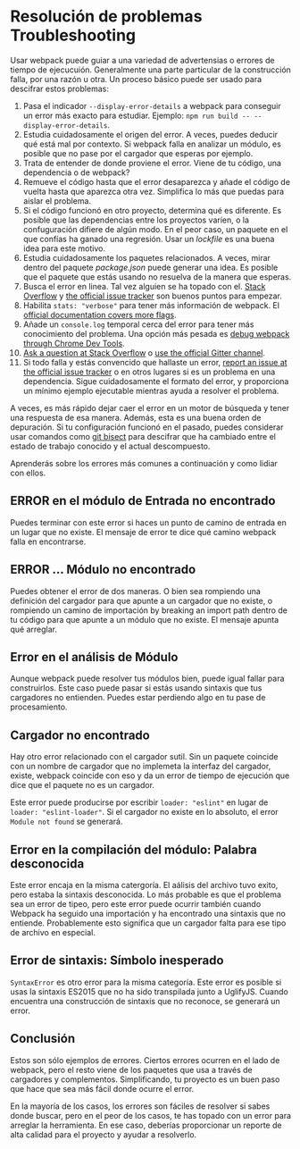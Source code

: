 # Resolución de problemas Troubleshooting

Usar webpack puede guiar a una variedad de advertensias o errores de tiempo de ejecucuión. Generalmente una parte particular de la construcción falla, por una razón u otra. Un proceso básico puede ser usado para descifrar estos problemas:

1. Pasa el indicador `--display-error-details` a webpack para conseguir un error más exacto para estudiar. Ejemplo: `npm run build -- --display-error-details`.
2. Estudia cuidadosamente el origen del error. A veces, puedes deducir qué está mal por contexto. Si webpack falla en analizar un módulo, es posible que no pase por el cargador que esperas por ejemplo.
3. Trata de entender de donde proviene el error. Viene de tu código, una dependencia o de webpack?
4. Remueve el código hasta que el error desaparezca y añade el código de vuelta hasta que aparezca otra vez. Simplifica lo más que puedas para aislar el problema.
5. Si el código funcionó en otro proyecto, determina qué es diferente. Es posible que las dependencias entre los proyectos varíen, o la confuguración difiere de algún modo. En el peor caso, un paquete en el que confías ha ganado una regresión. Usar un *lockfile* es una buena idea para este motivo.
6. Estudia cuidadosamente los paquetes relacionados. A veces, mirar dentro del paquete *package.json* puede generar una idea. Es posible que el paquete que estás usando no resuelva de la manera que esperas.
7. Busca el error en linea. Tal vez alguien se ha topado con el. [Stack Overflow](https://stackoverflow.com/questions/tagged/webpack) y [the official issue tracker](https://github.com/webpack/webpack/issues) son buenos puntos para empezar.
8. Habilita `stats: "verbose"` para tener más información de webpack. El [official documentation covers more flags](https://webpack.js.org/configuration/stats/).
9. Añade un `console.log` temporal cerca del error para tener más conocimiento del problema. Una opción más pesada es [debug webpack through Chrome Dev Tools](https://medium.com/webpack/webpack-bits-learn-and-debug-webpack-with-chrome-dev-tools-da1c5b19554).
10. [Ask a question at Stack Overflow](https://stackoverflow.com/questions/tagged/webpack) o [use the official Gitter channel](https://gitter.im/webpack/webpack).
11. Si todo falla y estás convencido que hallaste un error, [report an issue at the official issue tracker](https://github.com/webpack/webpack/issues) o en otros lugares si es un problema en una dependencia. Sigue cuidadosamente el 
formato del error, y proporciona un mínimo ejemplo ejecutable mientras ayuda a resolver el problema.

A veces, es más rápido dejar caer el error en un motor de búsqueda y tener una respuesta de esa manera. Además, esta es una buena orden de depuración. Si tu configuración funcionó en el pasado, puedes considerar usar comandos como [git bisect](https://git-scm.com/docs/git-bisect) para descifrar que ha cambiado entre el estado de trabajo conocido y el actual descompuesto.

Aprenderás sobre los errores más comunes a continuación y como lidiar con ellos.

## ERROR en el módulo de Entrada no encontrado

Puedes terminar con este error si haces un punto de camino de entrada en un lugar que no existe. El mensaje de error te dice qué camino webpack falla en encontrarse.

## ERROR ... Módulo no encontrado

Puedes obtener el error de dos maneras. O bien sea rompiendo una definición del cargador para que apunte a un cargador que no existe, o rompiendo un camino de importación by breaking an import path dentro de tu código para que apunte a un módulo que no existe. El mensaje apunta qué arreglar.

## Error en el análisis de Módulo

Aunque webpack puede resolver tus módulos bien, puede igual fallar para construirlos. Este caso puede pasar si estás usando sintaxis que tus cargadores no entienden. Puedes estar perdiendo algo en tu pase de procesamiento.

## Cargador no encontrado

Hay otro error relacionado con el cargador sutil. Sin un paquete coincide con un nombre de cargador que no implemeta la interfaz del cargador, existe, webpack coincide con eso y da un error de tiempo de ejecución que dice que el paquete no es un cargador.

Este error puede producirse por escribir `loader: "eslint"` en lugar de `loader: "eslint-loader"`. Si el cargador no existe en lo absoluto, el error `Module not found` se generará.

## Error en la compilación del módulo: Palabra desconocida

Este error encaja en la misma catergoría. El aálisis del archivo tuvo exito, pero estaba la sintaxis desconocida. Lo más probable es que el problema sea un error de tipeo, pero este error puede ocurrir también cuando Webpack ha seguido una importación y ha encontrado una sintaxis que no entiende. Probablemente esto significa que un cargador falta para ese tipo de archivo en especial.

## Error de sintaxis: Símbolo inesperado

`SyntaxError` es otro error para la misma categoría. Este error es posible si usas la sintaxis ES2015 que no ha sido transpilada junto a UglifyJS. Cuando encuentra una construcción de sintaxis que no reconoce, se generará un error.

## Conclusión

Estos son sólo ejemplos de errores. Ciertos errores ocurren en el lado de webpack, pero el resto viene de los paquetes que usa a través de cargadores y complementos. Simplificando, tu proyecto es un buen paso que hace que sea más fácil donde ocurre el error.

En la mayoría de los casos, los errores son fáciles de resolver si sabes donde buscar, pero en el peor de los casos, te has topado con un error para arreglar la herramienta. En ese caso, deberías proporcionar un reporte de alta calidad para el proyecto y ayudar a resolverlo. 
